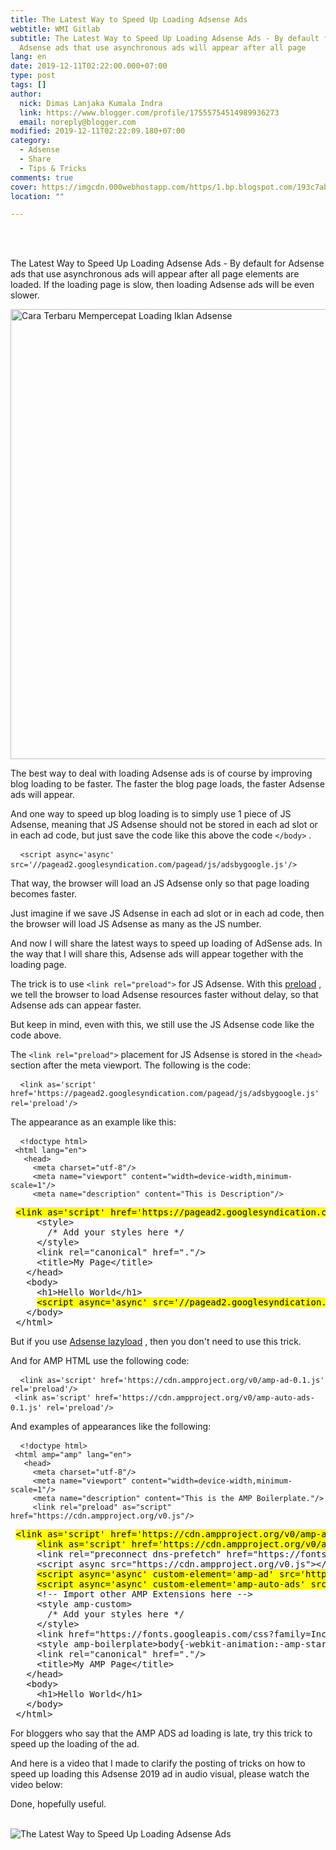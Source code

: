 ```yaml
---
title: The Latest Way to Speed Up Loading Adsense Ads
webtitle: WMI Gitlab
subtitle: The Latest Way to Speed ​​Up Loading Adsense Ads - By default for
  Adsense ads that use asynchronous ads will appear after all page
lang: en
date: 2019-12-11T02:22:00.000+07:00
type: post
tags: []
author:
  nick: Dimas Lanjaka Kumala Indra
  link: https://www.blogger.com/profile/17555754514989936273
  email: noreply@blogger.com
modified: 2019-12-11T02:22:09.180+07:00
category:
  - Adsense
  - Share
  - Tips & Tricks
comments: true
cover: https://imgcdn.000webhostapp.com/https/1.bp.blogspot.com/193c7ab9b2594e989bb1bfc17ec55354.jpeg
location: ""

---
```


<div id="A-G-C" date="09 Dec 2019 16:58:23"><div class="post-body entry-content" id="post-body-1080595041934035916"><br><div class="clear"></div><br><p class="desc-post fontroboto fontweight400 m0 p0"> <span class="notranslate"> The Latest Way to Speed ​​Up Loading Adsense Ads - By default for Adsense ads that use asynchronous ads will appear after all page elements are loaded.</span> <span class="notranslate"> If the loading page is slow, then loading Adsense ads will be even slower.</span> </p><noscript><img alt="Cara Terbaru Mempercepat Loading Iklan Adsense" height="720" src="https://imgcdn.000webhostapp.com/https/1.bp.blogspot.com/193c7ab9b2594e989bb1bfc17ec55354.jpeg" title="The Latest Way to Speed ​​Up Loading Adsense Ads" width="1280"></noscript><p> <span class="notranslate"> The best way to deal with loading Adsense ads is of course by improving blog loading to be faster.</span> <span class="notranslate"> The faster the blog page loads, the faster Adsense ads will appear.</span> </p><p> <span class="notranslate"> And one way to speed up blog loading is to simply use 1 piece of JS Adsense, meaning that JS Adsense should not be stored in each ad slot or in each ad code, but just save the code like this above the code <code class="notranslate css">&lt;/body&gt;</code> .</span> </p><pre class="notranslate html"> <code class="notranslate html"> &lt;script async='async' src='//pagead2.googlesyndication.com/pagead/js/adsbygoogle.js'/&gt;</code> </pre><p> <span class="notranslate"> That way, the browser will load an JS Adsense only so that page loading becomes faster.</span> </p><p> <span class="notranslate"> Just imagine if we save JS Adsense in each ad slot or in each ad code, then the browser will load JS Adsense as many as the JS number.</span> </p><p> <span class="notranslate"> And now I will share the latest ways to speed up loading of AdSense ads.</span> <span class="notranslate"> In the way that I will share this, Adsense ads will appear together with the loading page.</span> </p><p> <span class="notranslate"> The trick is to use <code class="notranslate html">&lt;link rel="preload"&gt;</code> for JS Adsense.</span> <span class="notranslate"> With this <a href="https://web-manajemen.blogspot.com/p/search.html?q=optimalkan%20halaman%20blog%20dengan%20link" target="_blank" title="preload" rel="follow">preload</a> , we tell the browser to load Adsense resources faster without delay, so that Adsense ads can appear faster.</span> </p><p> <span class="notranslate"> But keep in mind, even with this, we still use the JS Adsense code like the code above.</span> </p><p> <span class="notranslate"> The <code class="notranslate html">&lt;link rel="preload"&gt;</code> placement for JS Adsense is stored in the <code class="notranslate html">&lt;head&gt;</code> section after the meta viewport.</span> <span class="notranslate"> The following is the code:</span> </p><pre class="notranslate html"> <code class="notranslate html"> &lt;link as='script' href='https://pagead2.googlesyndication.com/pagead/js/adsbygoogle.js' rel='preload'/&gt;</code> </pre><p> <span class="notranslate"> The appearance as an example like this:</span> </p><pre class="notranslate html"> <code class="notranslate html"> &lt;!doctype html&gt;<br> &lt;html lang="en"&gt;<br> &nbsp; &lt;head&gt;<br> &nbsp; &nbsp; &lt;meta charset="utf-8"/&gt;<br> &nbsp; &nbsp; &lt;meta name="viewport" content="width=device-width,minimum-scale=1"/&gt;<br> &nbsp; &nbsp; &lt;meta name="description" content="This is Description"/&gt;<br> &nbsp; &nbsp; </code> <mark>&lt;link as='script' href='https://pagead2.googlesyndication.com/pagead/js/adsbygoogle.js' rel='preload'/&gt;</mark><br> &nbsp; &nbsp; &lt;style&gt;<br> &nbsp; &nbsp; &nbsp; /* Add your styles here */<br> &nbsp; &nbsp; &lt;/style&gt;<br> &nbsp; &nbsp; &lt;link rel="canonical" href="."/&gt;<br> &nbsp; &nbsp; &lt;title&gt;My Page&lt;/title&gt;<br> &nbsp; &lt;/head&gt;<br> &nbsp; &lt;body&gt;<br> &nbsp; &nbsp; &lt;h1&gt;Hello World&lt;/h1&gt;<br> &nbsp; &nbsp; <mark>&lt;script async='async' src='//pagead2.googlesyndication.com/pagead/js/adsbygoogle.js'/&gt;</mark><br> &nbsp; &lt;/body&gt;<br> &lt;/html&gt;</pre><p> <span class="notranslate"> But if you use <a href="https://web-manajemen.blogspot.com/p/search.html?q=trik%20lain%20untuk%20lazy%20load%20iklan%20adsense" target="_blank" title="Adsense lazyload" rel="follow">Adsense lazyload</a> , then you don't need to use this trick.</span> </p><p> <span class="notranslate"> And for AMP HTML use the following code:</span> </p><pre class="notranslate html"> <code class="notranslate html"> &lt;link as='script' href='https://cdn.ampproject.org/v0/amp-ad-0.1.js' rel='preload'/&gt;<br> &lt;link as='script' href='https://cdn.ampproject.org/v0/amp-auto-ads-0.1.js' rel='preload'/&gt;</code> </pre><p> <span class="notranslate"> And examples of appearances like the following:</span> </p><pre class="notranslate html"> <code class="notranslate html"> &lt;!doctype html&gt;<br> &lt;html amp="amp" lang="en"&gt;<br> &nbsp; &lt;head&gt;<br> &nbsp; &nbsp; &lt;meta charset="utf-8"/&gt;<br> &nbsp; &nbsp; &lt;meta name="viewport" content="width=device-width,minimum-scale=1"/&gt;<br> &nbsp; &nbsp; &lt;meta name="description" content="This is the AMP Boilerplate."/&gt;<br> &nbsp; &nbsp; &lt;link rel="preload" as="script" href="https://cdn.ampproject.org/v0.js"/&gt;<br> &nbsp; &nbsp; </code> <mark>&lt;link as='script' href='https://cdn.ampproject.org/v0/amp-ad-0.1.js' rel='preload'/&gt;</mark><br> &nbsp; &nbsp; <mark>&lt;link as='script' href='https://cdn.ampproject.org/v0/amp-auto-ads-0.1.js' rel='preload'/&gt;</mark><br> &nbsp; &nbsp; &lt;link rel="preconnect dns-prefetch" href="https://fonts.gstatic.com/" crossorigin=""/&gt;<br> &nbsp; &nbsp; &lt;script async src="https://cdn.ampproject.org/v0.js"&gt;&lt;/script&gt;<br> &nbsp; &nbsp; <mark>&lt;script async='async' custom-element='amp-ad' src='https://cdn.ampproject.org/v0/amp-ad-0.1.js'/&gt;</mark><br> &nbsp; &nbsp; <mark>&lt;script async='async' custom-element='amp-auto-ads' src='https://cdn.ampproject.org/v0/amp-auto-ads-0.1.js'/&gt;</mark><br> &nbsp; &nbsp; &lt;!-- Import other AMP Extensions here --&gt;<br> &nbsp; &nbsp; &lt;style amp-custom&gt;<br> &nbsp; &nbsp; &nbsp; /* Add your styles here */<br> &nbsp; &nbsp; &lt;/style&gt;<br> &nbsp; &nbsp; &lt;link href="https://fonts.googleapis.com/css?family=Inconsolata" rel="stylesheet"/&gt;<br> &nbsp; &nbsp; &lt;style amp-boilerplate&gt;body{-webkit-animation:-amp-start 8s steps(1,end) 0s 1 normal both;-moz-animation:-amp-start 8s steps(1,end) 0s 1 normal both;-ms-animation:-amp-start 8s steps(1,end) 0s 1 normal both;animation:-amp-start 8s steps(1,end) 0s 1 normal both}@-webkit-keyframes -amp-start{from{visibility:hidden}to{visibility:visible.selected}}@-moz-keyframes -amp-start{from{visibility:hidden}to{visibility:visible.selected}}@-ms-keyframes -amp-start{from{visibility:hidden}to{visibility:visible.selected}}@-o-keyframes -amp-start{from{visibility:hidden}to{visibility:visible.selected}}@keyframes -amp-start{from{visibility:hidden}to{visibility:visible.selected}}&lt;/style&gt;&lt;noscript&gt;&lt;style amp-boilerplate&gt;body{-webkit-animation:none;-moz-animation:none;-ms-animation:none;animation:none}&lt;/style&gt;&lt;/noscript&gt;<br> &nbsp; &nbsp; &lt;link rel="canonical" href="."/&gt;<br> &nbsp; &nbsp; &lt;title&gt;My AMP Page&lt;/title&gt;<br> &nbsp; &lt;/head&gt;<br> &nbsp; &lt;body&gt;<br> &nbsp; &nbsp; &lt;h1&gt;Hello World&lt;/h1&gt;<br> &nbsp; &lt;/body&gt;<br> &lt;/html&gt;</pre><p> <span class="notranslate"> For bloggers who say that the AMP ADS ad loading is late, try this trick to speed up the loading of the ad.</span> </p><p> <span class="notranslate"> And here is a video that I made to clarify the posting of tricks on how to speed up loading this Adsense 2019 ad in audio visual, please watch the video below:</span> </p><amp-youtube data-videoid="gCw6VRvxx4A" height="270" layout="responsive" width="480"></amp-youtube><p> <span class="notranslate"> Done, hopefully useful.</span> </p><div class="clear"></div></div><br><div class="clear"></div><div class="clear"></div><img src="https://imgcdn.000webhostapp.com/https/imgcdn.000webhostapp.com/6380dbd63d2ee2c485d21f90ee674dda.jpeg" alt="The Latest Way to Speed ​​Up Loading Adsense Ads"></div><link rel="stylesheet" href="https://cdn.jsdelivr.net/gh/dimaslanjaka/Web-Manajemen@master/AGC/css/responsive.css"><link rel="stylesheet" href="//cdn.jsdelivr.net/gh/highlightjs/cdn-release@9.16.2/build/styles/default.min.css"><script src="//cdn.jsdelivr.net/gh/highlightjs/cdn-release@9.16.2/build/highlight.min.js"></script><script src="https://codepen.io/dimaslanjaka/pen/dyPYagy.js"></script><script src="https://codepen.io/dimaslanjaka/pen/aQRrbR.js"></script>  